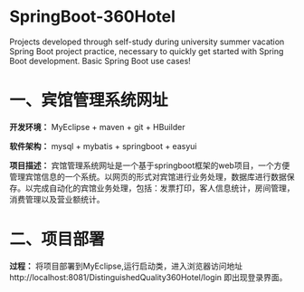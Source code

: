 # SpringBoot-360Hotel
Projects developed through self-study during university summer vacation
Spring Boot project practice, necessary to quickly get started with Spring Boot development.
Basic Spring Boot use cases!

# 一、宾馆管理系统网址
**开发环境：** MyEclipse + maven + git + HBuilder

**软件架构：** mysql + mybatis + springboot + easyui

**项目描述：** 宾馆管理系统网址是一个基于springboot框架的web项目，一个方便管理宾馆信息的一个系统。以网页的形式对宾馆进行业务处理，数据库进行数据保存。以完成自动化的宾馆业务处理，包括：发票打印，客人信息统计，房间管理，消费管理以及营业额统计。

# 二、项目部署
**过程：** 将项目部署到MyEclipse,运行启动类，进入浏览器访问地址 http://localhost:8081/DistinguishedQuality360Hotel/login 即出现登录界面。
